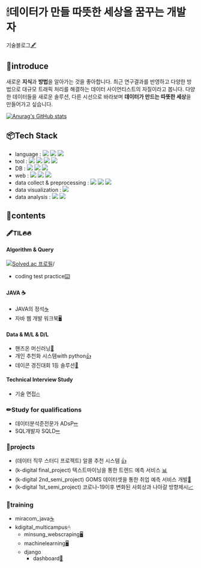 # 🕯데이터가 만들 따뜻한 세상을 꿈꾸는 개발자
기술블로그[🖋](https://msio900.github.io/)
## 📝introduce
 새로운 **지식**과 **방법**을 알아가는 것을 좋아합니다. 최근 연구결과를 반영하고 다양한 방법으로 대규모 트래픽 처리를 해결하는 데이터 사이언티스트의 자질이라고 봅니다. 다양한 데이터들을 새로운 솔루션, 다른 시선으로 바라보며 **데이터가 만드는 따뜻한 세상**을 만들어가고 싶습니다.

[![Anurag's GitHub stats](https://github-readme-stats.vercel.app/api?username=msio900&show_icons=true&theme=radical)](https://github.com/msio900)
 
## 📦Tech Stack
* language : 
  <img src="https://img.shields.io/badge/Python-3766AB?style=flat&logo=Python&logoColor=white"/></a>
  <img src="https://img.shields.io/badge/Java-007396?style=flat&logo=Java&logoColor=white"/></a>
  <img src="https://img.shields.io/badge/HTML5-E34F26?style=flat&logo=HTML5&logoColor=white"/></a>
* tool : 
  <img src="https://img.shields.io/badge/PyCharm-000000?style=flat&logo=PyCharm&logoColor=white"/></a>
  <img src="https://img.shields.io/badge/VS_Code-007ACC?style=flat&logo=Visual-Studio-Code&logoColor=white"/></a>
  <img src="https://img.shields.io/badge/Jupyter-F37626?style=flat&logo=Jupyter&logoColor=white"/></a>
  <img src="https://img.shields.io/badge/Eclipse_IDE-2C2255?style=flat&logo=Eclipse-IDE&logoColor=white"/></a>
* DB : 
  <img src="https://img.shields.io/badge/Mysql-E6B91E?style=flat&logo=MySql&logoColor=white"/></a>
  <img src="https://img.shields.io/badge/MariaDB-003545?style=flat&logo=MariaDB&logoColor=white"/></a>
  <img src="https://img.shields.io/badge/SQLite-003B57?style=flat&logo=SQLite&logoColor=white"/></a>
* web : 
  <img src="https://img.shields.io/badge/SpringBoot-6DB33F?style=flat&logo=Spring&logoColor=white"/></a>
  <img src="https://img.shields.io/badge/Django-092E20?style=flat&logo=Django&logoColor=white"/></a>
  <img src="https://img.shields.io/badge/Flask-000000?style=flat&logo=Flask&logoColor=white"/></a>
* data collect & preprocessing : 
  <img src="https://img.shields.io/badge/Selenium-43B02A?style=flat&logo=Selenium&logoColor=white"/></a>
  <img src="https://img.shields.io/badge/pandas-150458?style=flat&logo=pandas&logoColor=white"/></a>
  <img src="https://img.shields.io/badge/NumPy-013243?style=flat&logo=NumPy&logoColor=white"/></a>
* data visualization : 
  <img src="https://img.shields.io/badge/Tableau-E97627?style=flat&logo=Tableau&logoColor=white"/></a>
* data analysis : 
  <img src="https://img.shields.io/badge/scikitlearn-F7931E?style=flat&logo=scikit-learn&logoColor=white"/></a>
  <img src="https://img.shields.io/badge/Keras-D00000?style=flat&logo=Keras&logoColor=white"/></a>


## 📑contents<a id='contents'></a>
### 🖋TIL🔥🔥
#### Algorithm & Query
[![Solved.ac 프로필](http://mazassumnida.wtf/api/v2/generate_badge?boj=msio900)](https://solved.ac/msio900)/
  * coding test practice[⌨️](../../../coding_test)
#### JAVA ☕
  * JAVA의 정석[☕](../../../java_essence)
  * 자바 웹 개발 워크북[🖥](../../../java_web_dev_workbook)
#### Data & M/L & D/L
  * 핸즈온 머신러닝[📱](../../../hands_on_machinelearning)
  * 개인 추천화 시스템with python[👍](../../../personalized_recommendation_system_with_python)
  * 데이콘 경진대회 1등 솔루션[🥇](../../../dacon_1st_solution)
#### Technical Interview Study
  * 기술 면접[🔥](../../../technical_interview_study)

### ✏Study for qualifications
  * 데이터분석준전문가 ADsP[✏](../../../ADsp_stusdy)
  * SQL개발자 SQLD[✏](../../../SQLD_study)

### 🧿projects
  * (데이터 직무 스터디 프로젝트) 알콜 추천 시스템 [👍](../../../alcohol_recommendation_system_project)
  * (k-digital final_project) 텍스트마이닝을 통한 트렌드 예측 서비스 [📊](../../../HEXinAR_exawave_service)
  * (k-digital 2nd_semi_project) GOMS 데이터셋을 통한 취업 예측 서비스 개발[🐻](../../../kd_semi-proJ2_goms_recruitpredict)
  * (k-digital 1st_semi_project) 코로나-19이후 변화된 사회상과 나아갈 방향제시[📈](../../../kd_proJ1covid-19_analysis_web)

### 💾training
  * miracom_java[☕️](../../../miracom_javaEduSummary)
  * kdigital_multicampus🖱
    * minsung_webscraping[🖥](../../../minsung_webscraping)
    * machinelearning[🖥](../../../minsung_machinelearning)
    * django
      * dashboard[📇](../../../0715_dashboard)
